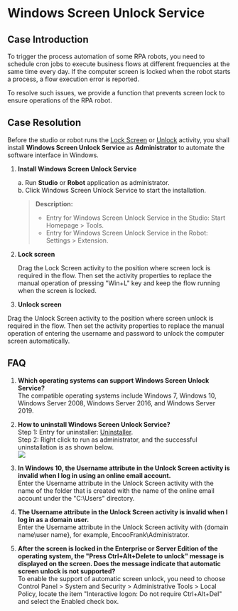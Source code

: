 # Windows Screen Unlock Service

## Case Introduction

To trigger the process automation of some RPA robots, you need to schedule cron jobs to execute business flows at different frequencies at the same time every day. If the computer screen is locked when the robot starts a process, a flow execution error is reported.

To resolve such issues, we provide a function that prevents screen lock to ensure operations of the RPA robot.

## Case Resolution

Before the studio or robot runs the [Lock Screen](../../../Activities/System/Screen/WindowsLockActivity.md) or [Unlock](../../../Activities/System/Screen/WindowsUnlockActivity.md) activity, you shall install **Windows Screen Unlock Service** as **Administrator** to automate the software interface in Windows.

1. **Install Windows Screen Unlock Service** </br>
   
   a. Run **Studio** or **Robot** application as administrator. </br> b. Click Windows Screen Unlock Service to start the installation. </br>
   
   > **Description:**
   > 
   > - Entry for Windows Screen Unlock Service in the Studio: Start Homepage > Tools.
   > - Entry for Windows Screen Unlock Service in the Robot: Settings > Extension.

2. **Lock screen**</br>
   
    Drag the Lock Screen activity to the position where screen lock is required in the flow. Then set the activity properties to replace the manual operation of pressing "Win+L" key and keep the flow running when the screen is locked.

3. **Unlock screen**</br>

Drag the Unlock Screen activity to the position where screen unlock is required in the flow. Then set the activity properties to replace the manual operation of entering the username and password to unlock the computer screen automatically.

## FAQ

1. **Which operating systems can support Windows Screen Unlock Service?** </br> The compatible operating systems include Windows 7, Windows 10, Windows Server 2008, Windows Server 2016, and Windows Server 2019.

2. **How to uninstall Windows Screen Unlock Service?** </br> Step 1: Entry for uninstaller: [Uninstaller](https://docimages.blob.core.chinacloudapi.cn/images/Studio/Extensions/EncooCredentialProviderUnInstall.bat "Windows Screen Unlock Service uninstallation completed"). </br> Step 2: Right click to run as administrator, and the successful uninstallation is as shown below. </br> ![](https://docimages.blob.core.chinacloudapi.cn/images/Studio/Extensions/uninstall20201202.png)</br>

3. **In Windows 10, the Username attribute in the Unlock Screen activity is invalid when I log in using an online email account.** </br> Enter the Username attribute in the Unlock Screen activity with the name of the folder that is created with the name of the online email account under the "C:\\Users" directory.

4. **The Username attribute in the Unlock Screen activity is invalid when I log in as a domain user.** </br> Enter the Username attribute in the Unlock Screen activity with {domain name\\user name}, for example, EncooFrank\\Administrator.

5. **After the screen is locked in the Enterprise or Server Edition of the operating system, the "Press Ctrl+Alt+Delete to unlock" message is displayed on the screen. Does the message indicate that automatic screen unlock is not supported?** </br> To enable the support of automatic screen unlock, you need to choose Control Panel > System and Security > Administrative Tools > Local Policy, locate the item "Interactive logon: Do not require Ctrl+Alt+Del" and select the Enabled check box.